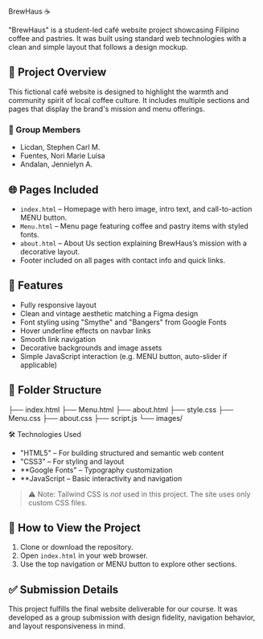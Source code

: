 BrewHaus ☕

"BrewHaus" is a student-led café website project showcasing Filipino coffee and pastries. It was built using standard web technologies with a clean and simple layout that follows a design mockup.

## 📌 Project Overview

This fictional café website is designed to highlight the warmth and community spirit of local coffee culture. It includes multiple sections and pages that display the brand's mission and menu offerings.

### 👥 Group Members
- Licdan, Stephen Carl M.
- Fuentes, Nori Marie Luisa
- Andalan, Jennielyn A.

## 🌐 Pages Included

- `index.html` – Homepage with hero image, intro text, and call-to-action MENU button.
- `Menu.html` – Menu page featuring coffee and pastry items with styled fonts.
- `about.html` – About Us section explaining BrewHaus’s mission with a decorative layout.
- Footer included on all pages with contact info and quick links.

## 🎨 Features

- Fully responsive layout
- Clean and vintage aesthetic matching a Figma design
- Font styling using "Smythe" and "Bangers" from Google Fonts
- Hover underline effects on navbar links
- Smooth link navigation
- Decorative backgrounds and image assets
- Simple JavaScript interaction (e.g. MENU button, auto-slider if applicable)

## 📂 Folder Structure

├── index.html
├── Menu.html
├── about.html
├── style.css
├── Menu.css
├── about.css
├── script.js
└── images/


🛠️ Technologies Used

- "HTML5" – For building structured and semantic web content  
- "CSS3" – For styling and layout  
- **Google Fonts" – Typography customization  
- **JavaScript – Basic interactivity and navigation

> ⚠️ Note: Tailwind CSS is *not* used in this project. The site uses only custom CSS files.

## 🚀 How to View the Project

1. Clone or download the repository.
2. Open `index.html` in your web browser.
3. Use the top navigation or MENU button to explore other sections.

## ✅ Submission Details

This project fulfills the final website deliverable for our course. It was developed as a group submission with design fidelity, navigation behavior, and layout responsiveness in mind.
